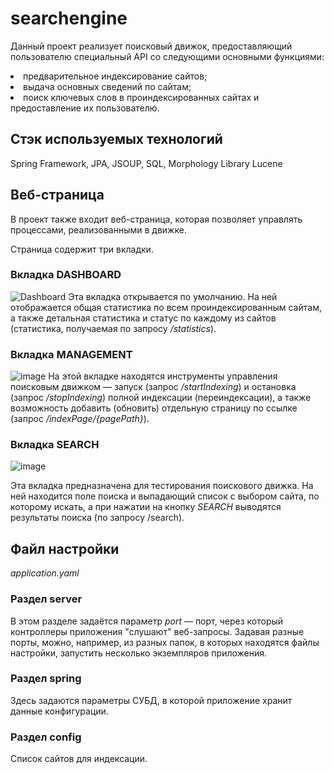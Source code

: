 # searchengine
Данный проект реализует поисковый движок, предоставляющий пользователю специальный
API со следующими основными функциями: 
<li>предварительное индексирование сайтов;</li>
<li>выдача основных сведений по сайтам;</li>
<li>поиск ключевых слов в проиндексированных сайтах и предоставление их пользователю.</li>

## Стэк используемых технологий
Spring Framework, JPA, JSOUP, SQL, Morphology Library Lucene

## Веб-страница
<p>
В проект также входит веб-страница, которая позволяет управлять процессами, реализованными
в движке.
<p>
Страница содержит три вкладки.

### Вкладка DASHBOARD
![Dashboard](https://github.com/BaryshevAlexey/searchengine/assets/110742068/886c0811-c539-4004-b05f-eefe701167c9)
Эта вкладка открывается по умолчанию. На ней
отображается общая статистика по всем проиндексированным сайтам, а также
детальная статистика и статус по каждому из сайтов (статистика,
получаемая по запросу <i>/statistics</i>).

### Вкладка MANAGEMENT
![image](https://user-images.githubusercontent.com/19908367/207224264-dae30c37-c9a6-49da-a67a-272a34d72f16.png)
На этой вкладке находятся инструменты управления 
поисковым движком — запуск (запрос <i>/startIndexing</i>) 
и остановка (запрос <i>/stopIndexing</i>) полной индексации
(переиндексации), а также возможность добавить (обновить)
отдельную страницу по ссылке (запрос <i>/indexPage/{pagePath}</i>).

### Вкладка SEARCH
![image](https://user-images.githubusercontent.com/19908367/207224493-56a19681-73c6-41f4-a4ba-5c33aef87237.png)<p>
Эта вкладка предназначена для тестирования поискового
движка. На ней находится поле поиска и выпадающий список с
выбором сайта, по которому искать, а при нажатии на кнопку
<i>SEARCH</i> выводятся результаты поиска (по запросу /search).

## Файл настройки
<i>application.yaml</i>

### Раздел server
<p>
В этом разделе задаётся параметр <i>port</i> — порт, через который контроллеры 
приложения "слушают" веб-запросы. Задавая разные порты, можно, например, 
из разных папок, в которых находятся файлы настройки, запустить несколько 
экземпляров приложения.

### Раздел spring
<p>
Здесь задаются параметры СУБД, в которой приложение хранит 
данные конфигурации.

### Раздел config
Список сайтов для индексации.
